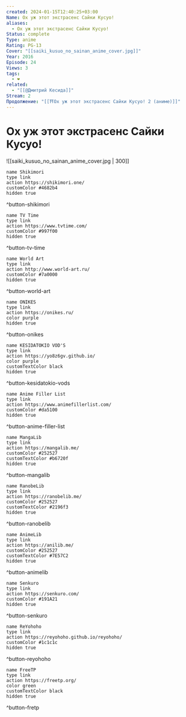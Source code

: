```yaml
---
created: 2024-01-15T12:40:25+03:00
Name: Ох уж этот экстрасенс Сайки Кусуо!
aliases:
  - Ох уж этот экстрасенс Сайки Кусуо!
Status: complete
Type: anime
Rating: PG-13
Cover: "[[saiki_kusuo_no_sainan_anime_cover.jpg]]"
Year: 2016
Episode: 24
Views: 3
tags:
  - ❤
related:
  - "[[@Дмитрий Кесида]]"
Stream: 2
Продолжение: "[[⛩️Ох уж этот экстрасенс Сайки Кусуо! 2 (аниме)]]"
---
```


# Ох уж этот экстрасенс Сайки Кусуо!

![[saiki_kusuo_no_sainan_anime_cover.jpg | 300]]

```button
name Shikimori
type link
action https://shikimori.one/
customColor #4682b4
hidden true
```
^button-shikimori

```button
name TV Time
type link
action https://www.tvtime.com/
customColor #997f00
hidden true
```
^button-tv-time

```button
name World Art
type link
action http://www.world-art.ru/
customColor #7a0000
hidden true
```
^button-world-art

```button
name ONIKES
type link
action https://onikes.ru/
color purple
hidden true
```
^button-onikes

```button
name KESIDATOKIO VOD'S
type link
action https://yo8z6gv.github.io/
color purple
customTextColor black
hidden true
```
^button-kesidatokio-vods

```button
name Anime Filler List
type link
action https://www.animefillerlist.com/
customColor #da5100
hidden true
```
^button-anime-filler-list

```button
name MangaLib
type link
action https://mangalib.me/
customColor #252527
customTextColor #b6720f
hidden true
```
^button-mangalib

```button
name RanobeLib
type link
action https://ranobelib.me/
customColor #252527
customTextColor #2196f3
hidden true
```
^button-ranobelib

```button
name AnimeLib
type link
action https://anilib.me/
customColor #252527
customTextColor #7E57C2
hidden true
```
^button-animelib

```button
name Senkuro
type link
action https://senkuro.com/
customColor #191A21
hidden true
```
^button-senkuro

```button
name ReYohoho
type link
action https://reyohoho.github.io/reyohoho/
customColor #1c1c1c
hidden true
```
^button-reyohoho

```button
name FreeTP
type link
action https://freetp.org/
color green
customTextColor black
hidden true
```
^button-fretp
